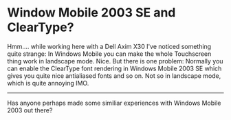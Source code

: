 # Window Mobile 2003 SE and ClearType?

Hmm.... while working here with a Dell Axim X30 I've noticed something quite strange: In Windows Mobile you can make the whole Touchscreen thing work in landscape mode. Nice. But there is one problem: Normally you can enable the ClearType font rendering in Windows Mobile 2003 SE which gives you quite nice antialiased fonts and so on. Not so in landscape mode, which is quite annoying IMO.

-------------------------------



Has anyone perhaps made some similiar experiences with Windows Mobile 2003 out there?